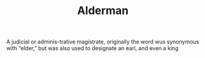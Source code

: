 ---
title: Alderman
letter: A
permalink: "/definitions/alderman.html"
body: A judicial or adminis-trative magistrate, originally the word wus synonymous
  with “elder,” but was also used to designate an earl, and even a king
published_at: '2018-07-07'
layout: post
---